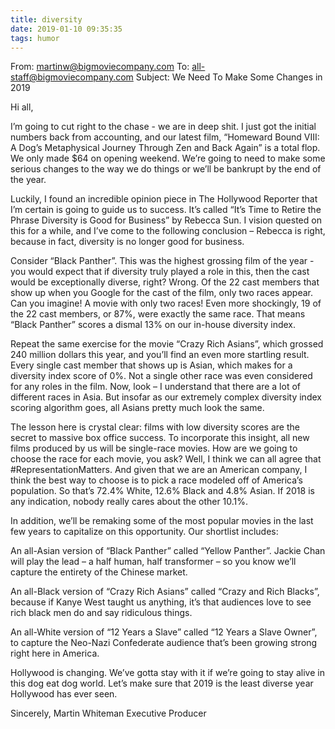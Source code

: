 ```yaml
---
title: diversity
date: 2019-01-10 09:35:35
tags: humor
---
```


From: martinw@bigmoviecompany.com
To: all-staff@bigmoviecompany.com
Subject: We Need To Make Some Changes in 2019


Hi all,

I’m going to cut right to the chase - we are in deep shit. I just got the
initial numbers back from accounting, and our latest film, “Homeward Bound
VIII: A Dog’s Metaphysical Journey Through Zen and Back Again” is a total flop.
We only made $64 on opening weekend. We’re going to need to make some serious
changes to the way we do things or we’ll be bankrupt by the end of the year.

Luckily, I found an incredible opinion piece in The Hollywood Reporter that I’m
certain is going to guide us to success. It’s called “It’s Time to Retire the
Phrase Diversity is Good for Business” by Rebecca Sun. I vision quested on this
for a while, and I’ve come to the following conclusion – Rebecca is right,
because in fact, diversity is no longer good for business. 

Consider “Black Panther”. This was the highest grossing film of the year - you
would expect that if diversity truly played a role in this, then the cast would
be exceptionally diverse, right? Wrong. Of the 22 cast members that show up
when you Google for the cast of the film, only two races appear. Can you
imagine! A movie with only two races! Even more shockingly, 19 of the 22 cast
members, or 87%, were exactly the same race. That means “Black Panther” scores
a dismal 13% on our in-house diversity index.

Repeat the same exercise for the movie “Crazy Rich Asians”, which grossed 240
million dollars this year, and you’ll find an even more startling result. Every
single cast member that shows up is Asian, which makes for a diversity index
score of 0%. Not a single other race was even considered for any roles in the
film. Now, look – I understand that there are a lot of different races in Asia.
But insofar as our extremely complex diversity index scoring algorithm goes,
all Asians pretty much look the same.

The lesson here is crystal clear: films with low diversity scores are the
secret to massive box office success. To incorporate this insight, all new
films produced by us will be single-race movies. How are we going to choose the
race for each movie, you ask? Well, I think we can all agree that
#RepresentationMatters. And given that we are an American company, I think the
best way to choose is to pick a race modeled off of America’s population. So
that’s 72.4% White, 12.6% Black and 4.8% Asian. If 2018 is any indication,
nobody really cares about the other 10.1%.

In addition, we’ll be remaking some of the most popular movies in the last few
years to capitalize on this opportunity. Our shortlist includes:

An all-Asian version of “Black Panther” called “Yellow Panther”. Jackie Chan
will play the lead – a half human, half transformer – so you know we’ll capture
the entirety of the Chinese market.

An all-Black version of “Crazy Rich Asians” called “Crazy and Rich Blacks”,
because if Kanye West taught us anything, it’s that audiences love to see rich
black men do and say ridiculous things.

An all-White version of “12 Years a Slave” called “12 Years a Slave Owner”, to
capture the Neo-Nazi Confederate audience that’s been growing strong right here
in America.

Hollywood is changing. We’ve gotta stay with it if we’re going to stay alive in
this dog eat dog world. Let’s make sure that 2019 is the least diverse year
Hollywood has ever seen.

Sincerely,
Martin Whiteman
Executive Producer
